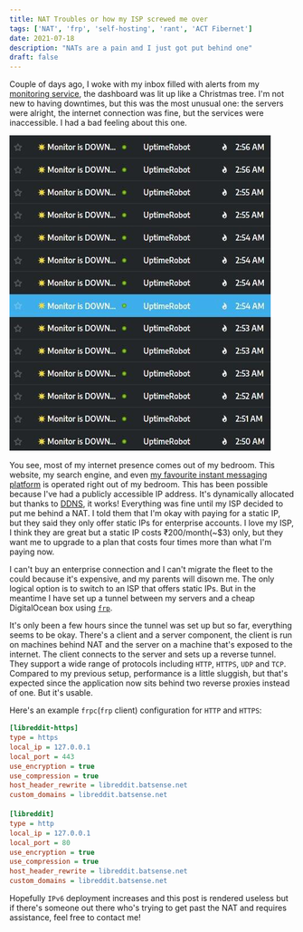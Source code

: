 ```yaml
---
title: NAT Troubles or how my ISP screwed me over
tags: ['NAT', 'frp', 'self-hosting', 'rant', 'ACT Fibernet']
date: 2021-07-18
description: "NATs are a pain and I just got put behind one"
draft: false
---
```


Couple of days ago, I woke with my inbox filled with alerts from my
[monitoring service](https://stats.uptimerobot.com/EQ7VJHWylx), the
dashboard was lit up like a Christmas tree. I'm not new to having
downtimes, but this was the most unusual one: the servers were alright,
the internet connection was fine, but the services were
inaccessible. I had a bad feeling about this one.

![Inbox full of alerts](/img/blog/18-07-21-NAT-troubles/inbox-nightmare.png)

You see, most of my internet presence comes out of my bedroom. This
website, my search engine, and even [my favourite instant
messaging platform](https://matrix.org) is operated right out of my
bedroom. This has been possible because I've had a publicly accessible
IP address. It's dynamically allocated but thanks to
[DDNS](https://en.wikipedia.org/wiki/Dynamic_DNS), it works! Everything
was fine until my ISP decided to put me behind a NAT. I told them that
I'm okay with paying for a static IP, but they said they only offer
static IPs for enterprise accounts. I love my ISP, I think they are
great but a static IP costs ₹200/month(~\$3) only, but they want me to
upgrade to a plan that costs four times more than what I'm paying now.

I can't buy an enterprise connection and I can't migrate the fleet to
the could because it's expensive, and my parents will disown me. The only
logical option is to switch to an ISP that offers static IPs. But in the
meantime I have set up a tunnel between my servers and a cheap
DigitalOcean box using
[`frp`](https://github.com/fatedier/frp#rewriting-the-http-host-header).

It's only been a few hours since the tunnel was set up but so far,
everything seems to be okay. There's a client and a server component,
the client is run on machines behind NAT and the server on a machine
that's exposed to the internet. The client connects to the server and
sets up a reverse tunnel. They support a wide range of protocols
including `HTTP`, `HTTPS`, `UDP` and `TCP`. Compared to my previous
setup, performance is a little
sluggish, but that's expected since the application now sits behind
two reverse proxies instead of one. But it's usable.

Here's an example `frpc`(`frp` client) configuration for `HTTP` and
`HTTPS`:

```ini
[libreddit-https]
type = https
local_ip = 127.0.0.1
local_port = 443
use_encryption = true
use_compression = true
host_header_rewrite = libreddit.batsense.net
custom_domains = libreddit.batsense.net

[libreddit]
type = http
local_ip = 127.0.0.1
local_port = 80
use_encryption = true
use_compression = true
host_header_rewrite = libreddit.batsense.net
custom_domains = libreddit.batsense.net
```

Hopefully `IPv6` deployment increases and this post is rendered useless
but if there's someone out there who's trying to get past the NAT and
requires assistance, feel free to contact me!
